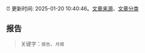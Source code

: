 :alarm_clock: 更新时间: 2025-01-20 10:40:46。[文章来源](/README.md)、[文章分类](/TAGS.md)

## 报告


> 关键字：`报告`、`月报`



